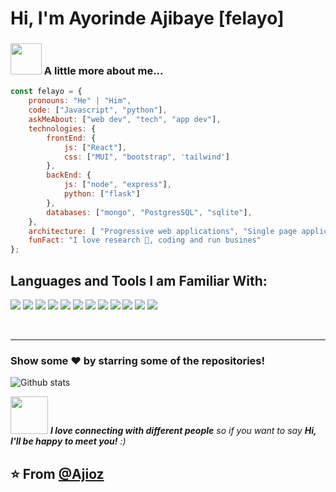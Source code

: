 # Hi, I'm Ayorinde Ajibaye [felayo]

### <img src="https://media.giphy.com/media/VgCDAzcKvsR6OM0uWg/giphy.gif" width="50"> A little more about me...  

```javascript
const felayo = {
    pronouns: "He" | "Him",
    code: ["Javascript", "python"],
    askMeAbout: ["web dev", "tech", "app dev"],
    technologies: {
        frontEnd: {
            js: ["React"],
            css: ["MUI", "bootstrap", 'tailwind']
        },
        backEnd: {
            js: ["node", "express"],
            python: ["flask"]
        },
        databases: ["mongo", "PostgresSQL", "sqlite"],
    },
    architecture: [ "Progressive web applications", "Single page applications"],
    funFact: "I love research 🐶, coding and run busines"
};
```

## Languages and Tools I am Familiar With:

![](https://img.shields.io/badge/JavaScript-F7DF1E?style=for-the-badge&logo=javascript&logoColor=black)
![](https://img.shields.io/badge/React-20232A?style=for-the-badge&logo=react&logoColor=61DAFB)
![](https://img.shields.io/badge/Redux-593D88?style=for-the-badge&logo=redux&logoColor=white)
![](https://img.shields.io/badge/Python-777BB4?style=for-the-badge&logo=python&logoColor=white)
![](https://img.shields.io/badge/Flask-FF2D20?style=for-the-badge&logo=flask&logoColor=white)
![](https://img.shields.io/badge/TypeScript-007ACC?style=for-the-badge&logo=typescript&logoColor=white)
![](https://img.shields.io/badge/AWS-00000F?style=for-the-badge&logo=aws&logoColor=white)
![](https://img.shields.io/badge/MongoDB-4EA94B?style=for-the-badge&logo=mongodb&logoColor=white)
![](https://img.shields.io/badge/Sequelize-52B0E7?style=for-the-badge&logo=Sequelize&logoColor=white)
![](https://img.shields.io/badge/Node.js-339933?style=for-the-badge&logo=nodedotjs&logoColor=white)
![](https://img.shields.io/badge/Express.js-000000?style=for-the-badge&logo=express&logoColor=white)
![](https://img.shields.io/badge/Git-F05032?style=for-the-badge&logo=git&logoColor=white)

<br /> 

---
### Show some ❤️ by starring some of the repositories!

![Github stats](https://github-readme-stats.vercel.app/api?username=Ajioz&show_icons=true&hide_border=true)

<img src="https://media.giphy.com/media/LnQjpWaON8nhr21vNW/giphy.gif" width="60"> <em><b>I love connecting with different people</b> so if you want to say <b>Hi, I'll be happy to meet you!</b> :)</em>


⭐️ From [@Ajioz](https://github.com/Ajioz)
<br />
---
